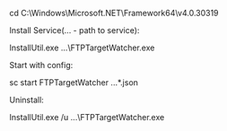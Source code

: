 cd C:\Windows\Microsoft.NET\Framework64\v4.0.30319

Install Service(... - path to service):

InstallUtil.exe ...\FTPTargetWatcher.exe

Start with config:

sc start FTPTargetWatcher ...\*.json

Uninstall:

InstallUtil.exe /u ...\FTPTargetWatcher.exe
